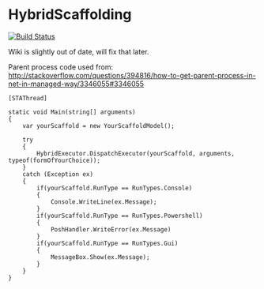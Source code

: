 # HybridScaffolding
[![Build Status](https://ci.appveyor.com/api/projects/status/github/ChadRoesler/hybridscaffolding?retina=true)](https://ci.appveyor.com/api/projects/status/github/ChadRoesler/hybridscaffolding?retina=true)

Wiki is slightly out of date, will fix that later.


Parent process code used from:
http://stackoverflow.com/questions/394816/how-to-get-parent-process-in-net-in-managed-way/3346055#3346055


```
[STAThread]

static void Main(string[] arguments)
{
    var yourScaffold = new YourScaffoldModel();

    try
    {
        HybridExecutor.DispatchExecutor(yourScaffold, arguments, typeof(formOfYourChoice));
    }
    catch (Exception ex)
    {
        if(yourScaffold.RunType == RunTypes.Console)
        {
            Console.WriteLine(ex.Message);
        }
        if(yourScaffold.RunType == RunTypes.Powershell)
        {
            PoshHandler.WriteError(ex.Message)
        }
        if(yourScaffold.RunType == RunTypes.Gui)
        {
            MessageBox.Show(ex.Message);
        }
    }
}
```
